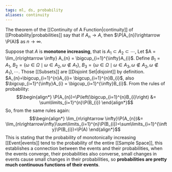 ```yaml
---
tags: ml, ds, probability
aliases: continuity
---
```

The theorem of the [[Continuity of A Function|continuity]] of [[Probability|probabilities]] say that if $A_{n}\rightarrow A$, then $\P(A_{n})\rightarrow \P(A)$ as $n \rightarrow \infty$.

Suppose that $A$ is **monotone increasing**, that is $A_{1} \subset A_{2} \subset \cdots$, Let $A = \lim_{n\rightarrow \infty} A_{n} = \bigcup_{i=1}^{\infty}A_{i}$. Define $B_{1} = A_{1}$, $B_{2} = \{\omega \in \Omega \mid \omega \in A_{2}, \omega \notin A_{1}\}$, $B_{3} = \{\omega \in \Omega \mid \omega \in A_{3}, \omega \notin A_{2}, \omega \notin A_{1}\}, \cdots$. Those [[Subsets]] are [[Disjoint Set|disjoint]] by definition. $A_{n}=\bigcup_{i=1}^{n}A_{i}= \bigcup_{i=1}^{n}B_{i}$, also $\bigcup_{i=1}^{\infty}A_{i} = \bigcup_{i=1}^{\infty}B_{i}$. From the rules of probability:
$$\begin{align*}
\P(A_{n})=\P\left(\bigcup_{i=1}^{n}B_{i}\right) &= \sum\limits_{i=1}^{n}\P(B_{i})
\end{align*}$$
So, from the same rules again:
$$\begin{align*}
\lim_{n\rightarrow \infty}\P(A_{n})&= \lim_{n\rightarrow\infty}\sum\limits_{i=1}^{n}\P(B_{i})=\sum\limits_{i=1}^{\infty}\P(B_{i})=\P(A)
\end{align*}$$
This is stating that the probability of monotonically increasing [[Event|events]] tend to the probability of the entire [[Sample Space]], this establishes a connection between the events and their probabilities, when the events converge, their probabilities also converse, small changes in events cause small changes in their probabilities, so **probabilities are pretty much continuous functions of their events**.
